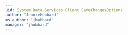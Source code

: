 ```yaml
---
uid: System.Data.Services.Client.SaveChangesOptions
author: "JennieHubbard"
ms.author: "jhubbard"
manager: "jhubbard"
---
```

